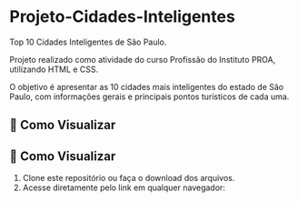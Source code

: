 # Projeto-Cidades-Inteligentes

Top 10 Cidades Inteligentes de São Paulo.

Projeto realizado como atividade do curso Profissão do Instituto PROA, utilizando HTML e CSS.

O objetivo é apresentar as 10 cidades mais inteligentes do estado de São Paulo, com informações gerais e principais pontos turísticos de cada uma.

## 🚀 Como Visualizar

## 👀 Como Visualizar
1. Clone este repositório ou faça o download dos arquivos.  
2. Acesse diretamente pelo link em qualquer navegador:

```bash



